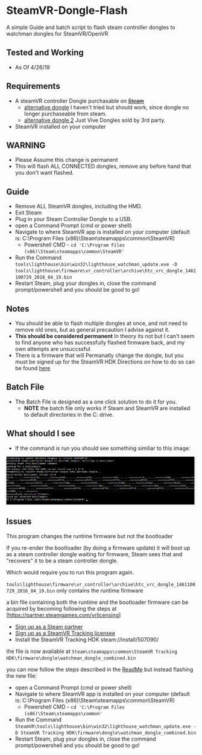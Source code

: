 # SteamVR-Dongle-Flash
A simple Guide and batch script to flash steam controller dongles to watchman dongles for SteamVR/OpenVR

## Tested and Working
 - As Of 4/26/19
 
## Requirements

- A steamVR controller Dongle purchasable on ~~[Steam](https://store.steampowered.com/app/530260/Steam_Controller_Wireless_Receiver/)~~
  - [alternative dongle](https://www.virtualbuilds.com/product-page/usb-wireless-receiver-dongle) I haven't tried but should work, since dongle no longer purchaseable from steam.
  - [alternative dongle 2](https://tundra-labs.com/shop/vive-dongle) Just Vive Dongles sold by 3rd party.
- SteamVR installed on your computer

## WARNING

- Please Assume this change is permanent
- This will flash ALL CONNECTED dongles, remove any before hand that you don't want flashed.

## Guide

- Remove ALL SteamVR dongles, including the HMD.
- Exit Steam
- Plug in your Steam Controller Dongle to a USB.
- open a Command Prompt (cmd or power shell)
- Navigate to where SteamVR app is installed on your computer (default is: C:\Program Files (x86)\Steam\steamapps\common\SteamVR)
  - Powershell CMD - `cd 'C:\Program Files (x86)\Steam\steamapps\common\SteamVR'`
- Run the Command `tools\lighthouse\bin\win32\lighthouse_watchman_update.exe -D tools\lighthouse\firmware\vr_controller\archive\htc_vrc_dongle_1461100729_2016_04_19.bin`
- Restart Steam, plug your dongles in, close the command prompt/powershell and you should be good to go!

## Notes

- You should be able to flash multiple dongles at once, and not need to remove old ones, but as general precaution I advise against it.
- **This should be considered permanent** In theory its not but I can't seem to find anyone who has successfully flashed firmware back, and my own attempts are unsuccssful.
- There is a firmware that will Permanatly change the dongle, but you must be signed up for the SteamVR HDK Directions on how to do so can be found [here](https://partner.steamgames.com/vrlicensing)

## Batch File
- The Batch File is designed as a one click solution to do it for you.
  - **NOTE** the batch file only works if Steam and SteamVR are installed to default directories in the C: drive.

## What should I see

- If the command is run you should see something similiar to this image:

![Dongle Firmware](/res/donglefirmware.png)

## Issues

This program changes the runtime firmware but not the bootloader

If you re-ender the bootloader (by doing a firmware update) it will boot up as a steam controller dongle waiting for firmware, Steam sees that and "recovers" it to be a steam controller dongle.

Which would require you to run this program again.

`tools\lighthouse\firmware\vr_controller\archive\htc_vrc_dongle_1461100729_2016_04_19.bin` only contains the runtime firmware

a bin file containing both the runtime and the bootloader firmware can be acquired by becoming following the steps at [https://partner.steamgames.com/vrlicensing]
- [Sign up as a Steam partner](https://partner.steamgames.com/)
- [Sign up as a SteamVR Tracking licensee](https://partner.steamgames.com/pub/vrtrackingonboarding)
- Install the SteamVR Tracking HDK steam://install/507090/

the file is now available at `Steam\steamapps\common\SteamVR Tracking HDK\firmware\dongle\watchman_dongle_combined.bin`

you can now follow the steps described in the [ReadMe](https://github.com/ykeara/SteamVR-Dongle-Flash/blob/master/README.md)
but instead flashing the new file:

- open a Command Prompt (cmd or power shell)
- Navigate to where SteamVR app is installed on your computer (default is: C:\Program Files (x86)\Steam\steamapps\common\SteamVR)
  - Powershell CMD - `cd 'C:\Program Files (x86)\Steam\steamapps\common'`
- Run the Command `SteamVR\tools\lighthouse\bin\win32\lighthouse_watchman_update.exe -D SteamVR Tracking HDK\firmware\dongle\watchman_dongle_combined.bin`
- Restart Steam, plug your dongles in, close the command prompt/powershell and you should be good to go!
